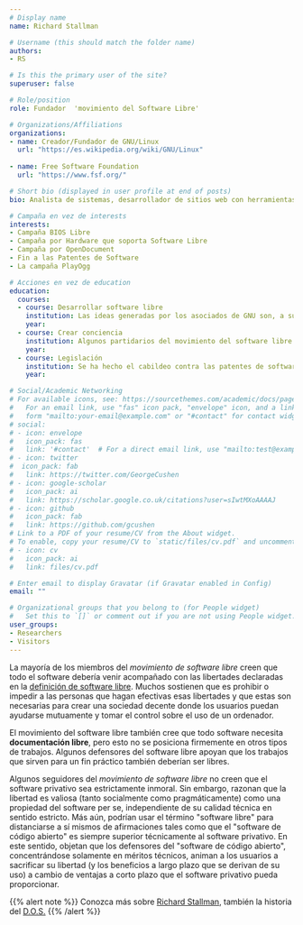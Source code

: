 ```yaml
---
# Display name
name: Richard Stallman

# Username (this should match the folder name)
authors:
- RS

# Is this the primary user of the site?
superuser: false

# Role/position
role: Fundador  'movimiento del Software Libre'

# Organizations/Affiliations
organizations:
- name: Creador/Fundador de GNU/Linux
  url: "https://es.wikipedia.org/wiki/GNU/Linux"
  
- name: Free Software Foundation
  url: "https://www.fsf.org/"

# Short bio (displayed in user profile at end of posts)
bio: Analista de sistemas, desarrollador de sitios web con herramientas libres

# Campaña en vez de interests
interests:
- Campaña BIOS Libre
- Campaña por Hardware que soporta Software Libre
- Campaña por OpenDocument
- Fin a las Patentes de Software
- La campaña PlayOgg  

# Acciones en vez de education
education:
  courses:
  - course: Desarrollar software libre
    institution: Las ideas generadas por los asociados de GNU son, a su vez, un intento de promover un "ambiente de cooperación" que comprenda los beneficios de tener una comunidad local y una comunidad global.
    year: 
  - course: Crear conciencia
    institution: Algunos partidarios del movimiento del software libre realizan charlas o conferencias para aumentar la conciencia sobre la libertad del software.
    year: 
  - course: Legislación
    institution: Se ha hecho el cabildeo contra las patentes de software y la ampliación de las leyes de derechos de autor. Otros grupos se centran directamente en el uso de software libre por parte de agencias gubernamentales y proyectos financiados por el gobierno
    year: 

# Social/Academic Networking
# For available icons, see: https://sourcethemes.com/academic/docs/page-builder/#icons
#   For an email link, use "fas" icon pack, "envelope" icon, and a link in the
#   form "mailto:your-email@example.com" or "#contact" for contact widget.
# social:
# - icon: envelope
#   icon_pack: fas
#   link: '#contact'  # For a direct email link, use "mailto:test@example.org".
# - icon: twitter
#  icon_pack: fab
#   link: https://twitter.com/GeorgeCushen
# - icon: google-scholar
#   icon_pack: ai
#   link: https://scholar.google.co.uk/citations?user=sIwtMXoAAAAJ
# - icon: github
#   icon_pack: fab
#   link: https://github.com/gcushen
# Link to a PDF of your resume/CV from the About widget.
# To enable, copy your resume/CV to `static/files/cv.pdf` and uncomment the lines below.
# - icon: cv
#   icon_pack: ai
#   link: files/cv.pdf

# Enter email to display Gravatar (if Gravatar enabled in Config)
email: ""

# Organizational groups that you belong to (for People widget)
#   Set this to `[]` or comment out if you are not using People widget.
user_groups:
- Researchers
- Visitors
---
```


La mayoría de los miembros del *movimiento de software libre* creen que todo el software debería venir acompañado con las libertades declaradas en la [definición de software libre](https://es.wikipedia.org/wiki/Definici%C3%B3n_de_Software_Libre). Muchos sostienen que es prohibir o impedir a las personas que hagan efectivas esas libertades y que estas son necesarias para crear una sociedad decente donde los usuarios puedan ayudarse mutuamente y tomar el control sobre el uso de un ordenador.

El movimiento del software libre también cree que todo software necesita **documentación libre**, pero esto no se posiciona firmemente en otros tipos de trabajos. Algunos defensores del software libre apoyan que los trabajos que sirven para un fin práctico también deberían ser libres.

Algunos seguidores del *movimiento de software libre* no creen que el software privativo sea estrictamente inmoral. Sin embargo, razonan que la libertad es valiosa (tanto socialmente como pragmáticamente) como una propiedad del software per se, independiente de su calidad técnica en sentido estricto. Más aún, podrían usar el término "software libre" para distanciarse a sí mismos de afirmaciones tales como que el "software de código abierto" es siempre superior técnicamente al software privativo. En este sentido, objetan que los defensores del "software de código abierto", concentrándose solamente en méritos técnicos, animan a los usuarios a sacrificar su libertad (y los beneficios a largo plazo que se derivan de su uso) a cambio de ventajas a corto plazo que el software privativo pueda proporcionar. 

{{% alert note %}}
Conozca más sobre [Richard Stallman](http://snte-tics-educacion.blogspot.com/2017/11/richard-stallman-quien-es.html), también la historia del [D.O.S.](http://snte-tics-educacion.blogspot.com/2018/09/qdos-el-padre-del-dos-1979.html) 
{{% /alert %}}
